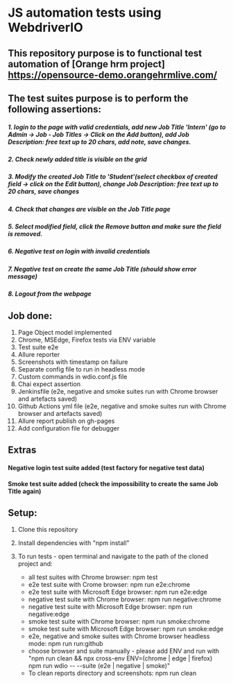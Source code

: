 # JS automation tests using WebdriverIO

## This repository purpose is to functional test automation of [Orange hrm project] https://opensource-demo.orangehrmlive.com/

## The test suites purpose is to perform the following assertions:

##### 1. login to the page with valid credentials, add new Job Title 'Intern' (go to Admin -> Job - Job Titles -> Click on the Add button), add Job Description: free text up to 20 chars, add note, save changes.
##### 2. Check newly added title is visible on the grid
##### 3. Modify the created Job Title to 'Student'(select checkbox of created field -> click on the Edit button), change Job Description: free text up to 20 chars, save changes
##### 4. Check that changes are visible on the Job Title page
##### 5. Select modified field, click the Remove button and make sure the field is removed.
##### 6. Negative test on login with invalid credentials
##### 7. Negative test on create the same Job Title (should show error message)
##### 8. Logout from the webpage

## Job done:

1.  Page Object model implemented
2.  Chrome, MSEdge, Firefox tests via ENV variable
3.  Test suite e2e
4.  Allure reporter
5.  Screenshots with timestamp on failure
6.  Separate config file to run in headless mode
7.  Custom commands in wdio.conf.js file
8.  Chai expect assertion
9.  Jenkinsfile (e2e, negative and smoke suites run with Chrome browser and artefacts saved)
10. Github Actions yml file (e2e, negative and smoke suites run with Chrome browser and artefacts saved)
11. Allure report publish on gh-pages
12. Add configuration file for debugger

## Extras
#### Negative login test suite added (test factory for negative test data)
#### Smoke test suite added (check the impossibility to create the same Job Title again)

## Setup:

1. Clone this repository
2. Install dependencies with "npm install"
3. To run tests - open terminal and navigate to the path of the cloned project and:

    - all test suites with Chrome browser: npm test
    - e2e test suite with Crome browser: npm run e2e:chrome
    - e2e test suite with Microsoft Edge browser: npm run e2e:edge
    - negative test suite with Chrome browser: npm run negative:chrome
    - negative test suite with Microsoft Edge browser: npm run negative:edge
    - smoke test suite with Chrome browser: npm run smoke:chrome
    - smoke test suite with Microsoft Edge browser: npm run smoke:edge
    - e2e, negative and smoke suites with Chrome browser headless mode: npm run run:github
    - choose browser and suite manually - please add ENV and run with "npm run clean && npx cross-env ENV=(chrome | edge | firefox) npm run wdio -- --suite (e2e | negative | smoke)"
    - To clean reports directory and screenshots: npm run clean

